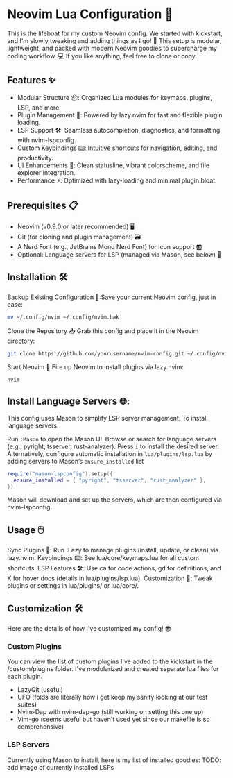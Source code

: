 # Neovim Lua Configuration 🚀
This is the lifeboat for my custom Neovim config. We started with kickstart, and I'm slowly tweaking and adding things as I go! 🌟 This setup is modular, lightweight, and packed with modern Neovim goodies to supercharge my coding workflow. 💻 If you like anything, feel free to clone or copy.

## Features ✨

- Modular Structure 📦: Organized Lua modules for keymaps, plugins, LSP, and more.
- Plugin Management 🔌: Powered by lazy.nvim for fast and flexible plugin loading.
- LSP Support 🛠️: Seamless autocompletion, diagnostics, and formatting with nvim-lspconfig.
- Custom Keybindings ⌨️: Intuitive shortcuts for navigation, editing, and productivity.
- UI Enhancements 🎨: Clean statusline, vibrant colorscheme, and file explorer integration.
- Performance ⚡: Optimized with lazy-loading and minimal plugin bloat.

## Prerequisites 📋

- Neovim (v0.9.0 or later recommended) 🖥️
- Git (for cloning and plugin management) 🗃️
- A Nerd Font (e.g., JetBrains Mono Nerd Font) for icon support 🆎
- Optional: Language servers for LSP (managed via Mason, see below) 🔧

## Installation 🛠️

Backup Existing Configuration 🔄:Save your current Neovim config, just in case:
```bash
mv ~/.config/nvim ~/.config/nvim.bak
```

Clone the Repository 📥:Grab this config and place it in the Neovim directory:
```bash
git clone https://github.com/yourusername/nvim-config.git ~/.config/nvim
```

Start Neovim 🚀:Fire up Neovim to install plugins via lazy.nvim:
```bash
nvim
```

## Install Language Servers 🌐:
This config uses Mason to simplify LSP server management. To install language servers:

Run `:Mason` to open the Mason UI.
Browse or search for language servers (e.g., pyright, tsserver, rust-analyzer).
Press `i` to install the desired server.
Alternatively, configure automatic installation in `lua/plugins/lsp.lua` by adding servers to Mason’s `ensure_installed` list
```lua
require("mason-lspconfig").setup({
  ensure_installed = { "pyright", "tsserver", "rust_analyzer" },
})
```

Mason will download and set up the servers, which are then configured via nvim-lspconfig.

## Usage 🖱️

Sync Plugins 🔄: Run :Lazy to manage plugins (install, update, or clean) via lazy.nvim.
Keybindings ⌨️: See lua/core/keymaps.lua for all custom shortcuts.
LSP Features 🛠️: Use <leader>ca for code actions, gd for definitions, and K for hover docs (details in lua/plugins/lsp.lua).
Customization 🎨: Tweak plugins or settings in lua/plugins/ or lua/core/.

## Customization 🛠️
Here are the details of how I've customized my config! 😎

### Custom Plugins

You can view the list of custom plugins I've added to the kickstart in the /custom/plugins folder. I've modularized and created separate lua files for each plugin.

- LazyGit (useful)
- UFO (folds are literally how i get keep my sanity looking at our test suites)
- Nvim-Dap with nvim-dap-go (still working on setting this one up)
- Vim-go (seems useful but haven't used yet since our makefile is so comprehensive)

### LSP Servers 

Currently using Mason to install, here is my list of installed goodies: 
TODO: add image of currently installed LSPs
